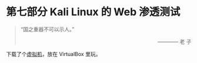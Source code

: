 # 第七部分 Kali Linux 的 Web 渗透测试

<blockquote class="pull-left">
“国之重器不可以示人。”
<p style="text-align: right;">
———— 老 子
</p>
</blockquote>

下载了个[虚拟机](https://www.offensive-security.com/kali-linux-vm-vmware-virtualbox-hyperv-image-download/)，放在 VirtualBox 里玩。
